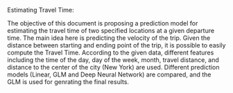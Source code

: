 Estimating Travel Time:





The objective of this document is proposing a prediction model for estimating the travel time of two specified locations at a given departure time. The main idea here is predicting the velocity of the trip. Given the distance between starting and ending point of the trip, it is possible to easily compute the Travel Time. According to the given data, different features including the time of the day, day of the week, month, travel distance, and distance to the center of the city (New York) are used. Different prediction models (Linear, GLM and Deep Neural Network) are compared, and the GLM is used for genrating the final results.
